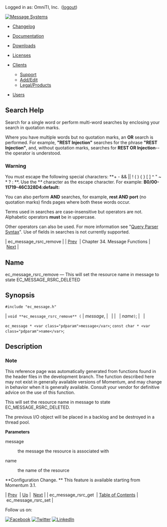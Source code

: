 Logged in as: OmniTI, Inc.  ([logout](https://support.messagesystems.com/logout.php))

[![Message Systems](https://support.messagesystems.com/images/ms-white205.png)](https://support.messagesystems.com/start.php) 

*   [Changelog](https://support.messagesystems.com/start.php?show=changelog)
*   [Documentation](https://support.messagesystems.com/docs/)
*   [Downloads](https://support.messagesystems.com/start.php)

*   [Licenses](https://support.messagesystems.com/license_summary.php)
*   <a href="">Clients</a>
    *   [Support](https://support.messagesystems.com/cs.php)
    *   [Add/Edit](https://support.messagesystems.com/edit_client.php)
    *   [Legal/Products](https://support.messagesystems.com/edit_products.php)
*   [Users](https://support.messagesystems.com/edit_customer.php)

## Search Help

Search for a single word or perform multi-word searches by enclosing your search in quotation marks.

Where you have multiple words but no quotation marks, an **OR** search is performed. For example, **"REST Injection"** searches for the phrase **"REST Injection"**, and, without quotation marks, searches for **REST OR Injection**--the operator is understood.

### Warning

You must escape the following special characters: **+ - && || ! ( ) { } [ ] ^ " ~ * ? : \**. Use the **\** character as the escape character. For example: **B0/00-11719-46C328D4\:default\:**

You can also perform **AND** searches, for example, **rest AND port** (no quotation marks) finds pages where both these words occur.

Terms used in searches are case-insensitive but operators are not. Alphabetic operators **must** be in uppercase.

Other operators can also be used. For more information see "[Query Parser Syntax](https://lucene.apache.org/core/old_versioned_docs/versions/3_0_0/queryparsersyntax.html)". Use of fields in searches is not currently supported.

| ec_message_rsrc_remove |
| [Prev](apis.ec_message_rsrc_get.php)  | Chapter 34. Message Functions |  [Next](apis.ec_message_rsrc_set.php) |

<a name="apis.ec_message_rsrc_remove"></a>
## Name

ec_message_rsrc_remove — This will set the resource name in message to state EC_MESSAGE_RSRC_DELETED

## Synopsis

`#include "ec_message.h"`

| `void **ec_message_rsrc_remove** (` | <var class="pdparam">message</var>, |   |
|   | <var class="pdparam">name</var>`)`; |   |

`ec_message * <var class="pdparam">message</var>`;
`const char * <var class="pdparam">name</var>`;<a name="idp29401824"></a>
## Description

### Note

This reference page was automatically generated from functions found in the header files in the development branch. The function described here may not exist in generally available versions of Momentum, and may change in behavior when it is generally available. Consult your vendor for definitive advice on the use of this function.

This will set the resource name in message to state EC_MESSAGE_RSRC_DELETED.

The previous I/O object will be placed in a backlog and be destroyed in a thread pool.

**Parameters**

<dl class="variablelist">

<dt>message</dt>

<dd>

the message the resource is associated with

</dd>

<dt>name</dt>

<dd>

the name of the resource

</dd>

</dl>

**Configuration Change. ** This feature is available starting from Momentum 3.1.

| [Prev](apis.ec_message_rsrc_get.php)  | [Up](ec_message.php) |  [Next](apis.ec_message_rsrc_set.php) |
| ec_message_rsrc_get  | [Table of Contents](index.php) |  ec_message_rsrc_set |

Follow us on:

[![Facebook](https://support.messagesystems.com/images/icon-facebook.png)](http://www.facebook.com/messagesystems) [![Twitter](https://support.messagesystems.com/images/icon-twitter.png)](http://twitter.com/#!/MessageSystems) [![LinkedIn](https://support.messagesystems.com/images/icon-linkedin.png)](http://www.linkedin.com/company/message-systems)